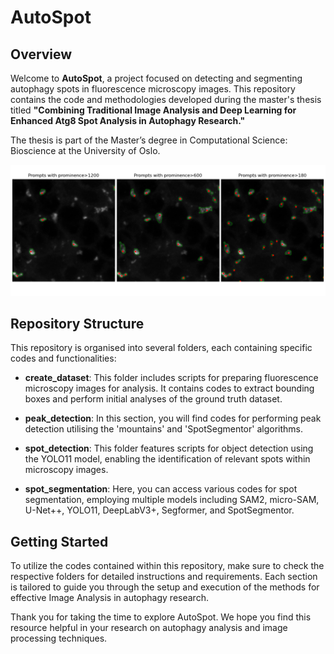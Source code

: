 # AutoSpot

## Overview

Welcome to **AutoSpot**, a project focused on detecting and segmenting autophagy spots in fluorescence microscopy images. This repository contains the code and methodologies developed during the master's thesis titled **"Combining Traditional Image Analysis and Deep Learning for Enhanced Atg8 Spot Analysis in Autophagy Research."**

The thesis is part of the Master’s degree in Computational Science: Bioscience at the University of Oslo.

![Prompts](spot_segmentation/sam2/plots/sam_prompts.png)

## Repository Structure

This repository is organised into several folders, each containing specific codes and functionalities:

- **create_dataset**: This folder includes scripts for preparing fluorescence microscopy images for analysis. It contains codes to extract bounding boxes and perform initial analyses of the ground truth dataset.

- **peak_detection**: In this section, you will find codes for performing peak detection utilising the 'mountains' and 'SpotSegmentor' algorithms.

- **spot_detection**: This folder features scripts for object detection using the YOLO11 model, enabling the identification of relevant spots within microscopy images.

- **spot_segmentation**: Here, you can access various codes for spot segmentation, employing multiple models including SAM2, micro-SAM, U-Net++, YOLO11, DeepLabV3+, Segformer, and SpotSegmentor.

## Getting Started

To utilize the codes contained within this repository, make sure to check the respective folders for detailed instructions and requirements. Each section is tailored to guide you through the setup and execution of the methods for effective Image Analysis in autophagy research.

Thank you for taking the time to explore AutoSpot. We hope you find this resource helpful in your research on autophagy analysis and image processing techniques.

